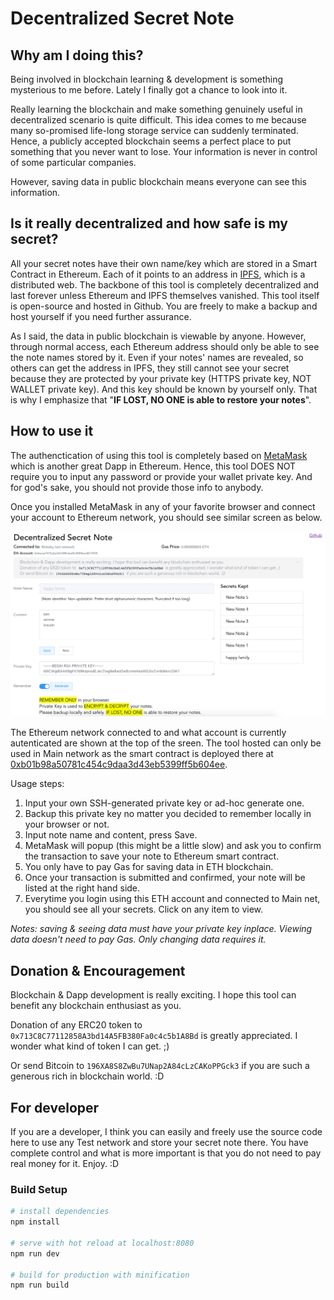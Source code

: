 # Decentralized Secret Note

## Why am I doing this?

Being involved in blockchain learning & development is something mysterious to me before.  Lately I finally got a chance to look into it.  

Really learning the blockchain and make something genuinely useful in decentralized scenario is quite difficult.  This idea comes to me because many so-promised life-long storage service can suddenly terminated.  Hence, a publicly accepted blockchain seems a perfect place to put something that you never want to lose.  Your information is never in control of some particular companies.  

However, saving data in public blockchain means everyone can see this information.  


## Is it really decentralized and how safe is my secret?

[IPFS]: https://ipfs.io/

All your secret notes have their own name/key which are stored in a Smart Contract in Ethereum.  Each of it points to an address in [IPFS][], which is a distributed web.  The backbone of this tool is completely decentralized and last forever unless Ethereum and IPFS themselves vanished.  This tool itself is open-source and hosted in Github.  You are freely to make a backup and host yourself if you need further assurance.  

As I said, the data in public blockchain is viewable by anyone.  However, through normal access, each Ethereum address should only be able to see the note names stored by it.  Even if your notes' names are revealed, so others can get the address in IPFS, they still cannot see your secret because they are protected by your private key (HTTPS private key, NOT WALLET private key).  And this key should be known by yourself only.  That is why I emphasize that "**IF LOST, NO ONE is able to restore your notes**".


## How to use it

[MetaMask]: https://metamask.io/

The authenctication of using this tool is completely based on [MetaMask][] which is another great Dapp in Ethereum.  Hence, this tool DOES NOT require you to input any password or provide your wallet private key.  And for god's sake, you should not provide those info to anybody.  

Once you installed MetaMask in any of your favorite browser and connect your account to Ethereum network, you should see similar screen as below.  

![Screen Shot](./screenshot.png)

[0xb01b98a50781c454c9daa3d43eb5399ff5b604ee]: https://etherscan.io/address/0xb01b98a50781c454c9daa3d43eb5399ff5b604ee#code

The Ethereum network connected to and what account is currently autenticated are shown at the top of the sreen.  The tool hosted can only be used in Main network as the smart contract is deployed there at [0xb01b98a50781c454c9daa3d43eb5399ff5b604ee][].  

Usage steps:  

1. Input your own SSH-generated private key or ad-hoc generate one.  
2. Backup this private key no matter you decided to remember locally in your browser or not.  
3. Input note name and content, press Save.  
4. MetaMask will popup (this might be a little slow) and ask you to confirm the transaction to save your note to Ethereum smart contract.  
5. You only have to pay Gas for saving data in ETH blockchain.  
6. Once your transaction is submitted and confirmed, your note will be listed at the right hand side.  
7. Everytime you login using this ETH account and connected to Main net, you should see all your secrets.  Click on any item to view.  

_Notes: saving & seeing data must have your private key inplace.  Viewing data doesn't need to pay Gas.  Only changing data requires it._


## Donation & Encouragement

Blockchain & Dapp development is really exciting.  I hope this tool can benefit any blockchain enthusiast as you.  

Donation of any ERC20 token to 
`0x713C8C77112858A3bd14A5FB380Fa0c4c5b1A8Bd` is greatly appreciated.  I wonder what kind of token I can get. ;)

Or send Bitcoin to `196XA8S8ZwBu7UNap2A84cLzCAKoPPGck3` if you are such a generous rich in blockchain world. :D


## For developer

If you are a developer, I think you can easily and freely use the source code here to use any Test network and store your secret note there.  You have complete control and what is more important is that you do not need to pay real money for it.  Enjoy.  :D

### Build Setup

``` bash
# install dependencies
npm install

# serve with hot reload at localhost:8080
npm run dev

# build for production with minification
npm run build
```
